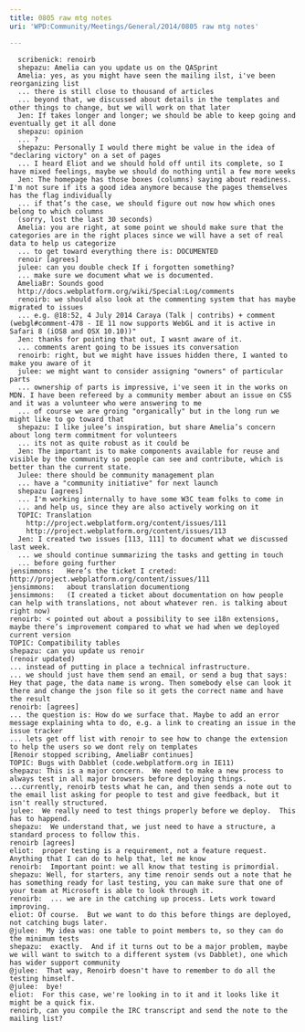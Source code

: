 ```yaml
---
title: 0805 raw mtg notes
uri: 'WPD:Community/Meetings/General/2014/0805 raw mtg notes'

---
```

      scribenick: renoirb
      shepazu: Amelia can you update us on the QASprint
      Amelia: yes, as you might have seen the mailing ilst, i've been reorganizing list
      ... there is still close to thousand of articles
      ... beyond that, we discussed about details in the templates and other things to change, but we will work on that later
      Jen: If takes longer and longer; we should be able to keep going and eventually get it all done
      shepazu: opinion
      ... ?
      shepazu: Personally I would there might be value in the idea of "declaring victory" on a set of pages
      ... I heard Eliot and we should hold off until its complete, so I have mixed feelings, maybe we should do nothing until a few more weeks
      Jen: The homepage has those boxes (columns) saying about readiness. I'm not sure if its a good idea anymore because the pages themselves has the flag individually
      ... if that’s the case, we should figure out now how which ones belong to which columns
      (sorry, lost the last 30 seconds)
      Amelia: you are right, at some point we should make sure that the categories are in the right places since we will have a set of real data to help us categorize
      ... to get toward everything there is: DOCUMENTED
      renoir [agrees]
      julee: can you double check If i forgotten something?
      ... make sure we document what we is documented.
      AmeliaBr: Sounds good
      http://docs.webplatform.org/wiki/Special:Log/comments
      renoirb: we should also look at the commenting system that has maybe migrated to issues
      ... e.g. @18:52, 4 July 2014 Caraya (Talk | contribs) + comment (webgl#comment-478 - IE 11 now supports WebGL and it is active in Safari 8 (iOS8 and OSX 10.10))"
      Jen: thanks for pointing that out, I wasnt aware of it.
      ... comments arent going to be issues its conversation
      renoirb: right, but we might have issues hidden there, I wanted to make you aware of it
      julee: we might want to consider assigning "owners" of particular parts
      ... ownership of parts is impressive, i've seen it in the works on MDN. I have been refereed by a community member about an issue on CSS and it was a volunteer who were answering to me
      ... of course we are groing "organically" but in the long run we might like to go toward that
      shepazu: I like julee’s inspiration, but share Amelia’s concern about long term commitment for volunteers
      ... its not as quite robust as it could be
      Jen: The important is to make components available for reuse and visible by the community so people can see and contribute, which is better than the current state.
      Julee: there should be community management plan
      ... have a "community initiative" for next launch
      shepazu [agrees]
      ... I'm working internally to have some W3C team folks to come in
      ... and help us, since they are also actively working on it
      TOPIC: Translation
        http://project.webplatform.org/content/issues/111
        http://project.webplatform.org/content/issues/113
      Jen: I created two issues [113, 111] to document what we discussed last week.
      ... we should continue summarizing the tasks and getting in touch
      ... before going further
    jensimmons:   Here’s the ticket I creted: http://project.webplatform.org/content/issues/111
    jensimmons:   about translation documentiong
    jensimmons:   (I created a ticket about documentation on how people can help with translations, not about whatever ren. is talking about right now)
    renoirb: < pointed out about a possibility to see i18n extensions, maybe there’s improvement compared to what we had when we deployed current version
    TOPIC: Compatibility tables
    shepazu: can you update us renoir
    (renoir updated)
    ... instead of putting in place a technical infrastructure.
    ... we should just have them send an email, or send a bug that says: Hey that page, the data name is wrong. Then somebody else can look it there and change the json file so it gets the correct name and have the result
    renoirb: [agrees]
    ... the question is: How do we surface that. Maybe to add an error message explaining whta to do, e.g. a link to creating an issue in the issue tracker
    ... lets get off list with renoir to see how to change the extension to help the users so we dont rely on templates
    [Renoir stopped scribing, AmeliaBr continues]
    TOPIC: Bugs with Dabblet (code.webplatform.org in IE11)
    shepazu: This is a major concern.  We need to make a new process to always test in all major browsers before deploying things.
    ...currently, renoirb tests what he can, and then sends a note out to the email list asking for people to test and give feedback, but it isn't really structured.
    julee:  We really need to test things properly before we deploy.  This has to happend.
    shepazu:  We understand that, we just need to have a structure, a standard process to follow this.
    renoirb [agrees]
    eliot:  proper testing is a requirement, not a feature request.  Anything that I can do to help that, let me know
    renoirb:  Important point: we all know that testing is primordial.
    shepazu: Well, for starters, any time renoir sends out a note that he has something ready for last testing, you can make sure that one of your team at Microsoft is able to look through it.
    renoirb:  ... we are in the catching up process. Lets work toward improving.
    eliot: Of course.  But we want to do this before things are deployed, not catching bugs later.
    @julee:  My idea was: one table to point members to, so they can do the minimum tests
    shepazu:  exactly.  And if it turns out to be a major problem, maybe we will want to switch to a different system (vs Dabblet), one which has wider support community
    @julee:  That way, Renoirb doesn't have to remember to do all the testing himself.
    @julee:  bye!
    eliot:  For this case, we're looking in to it and it looks like it might be a quick fix.
    renoirb, can you compile the IRC transcript and send the note to the mailing list?